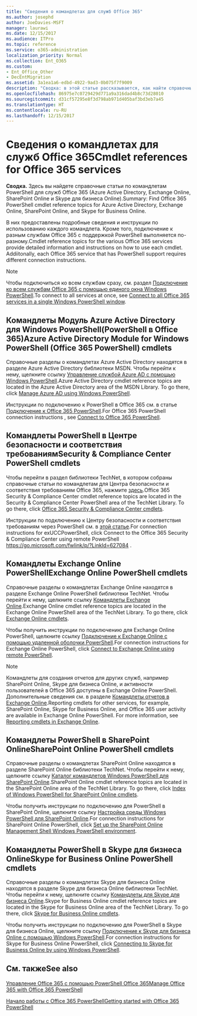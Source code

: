 ```yaml
---
title: "Сведения о командлетах для служб Office 365"
ms.author: josephd
author: JoeDavies-MSFT
manager: laurawi
ms.date: 12/15/2017
ms.audience: ITPro
ms.topic: reference
ms.service: o365-administration
localization_priority: Normal
ms.collection: Ent_O365
ms.custom:
- Ent_Office_Other
- DecEntMigration
ms.assetid: 3a1ea1a6-edbd-4922-9ad3-0b075f7f9009
description: "Сводка: в этой статье рассказывается, как найти справочные статьи о командлете PowerShell в Office 365 для Azure Active Directory, Exchange Online, SharePoint Online и Skype для бизнеса Online."
ms.openlocfilehash: 86975e7c0729429d771a9a316dad4b8c73d28010
ms.sourcegitcommit: d31cf57295e8f3d798ab971d405baf3bd3eb7a45
ms.translationtype: HT
ms.contentlocale: ru-RU
ms.lasthandoff: 12/15/2017
---
```

# <a name="cmdlet-references-for-office-365-services"></a><span data-ttu-id="13aab-103">Сведения о командлетах для служб Office 365</span><span class="sxs-lookup"><span data-stu-id="13aab-103">Cmdlet references for Office 365 services</span></span>

 <span data-ttu-id="13aab-104">**Сводка.** Здесь вы найдете справочные статьи по командлетам PowerShell для служб Office 365 (Azure Active Directory, Exchange Online, SharePoint Online и Skype для бизнеса Online).</span><span class="sxs-lookup"><span data-stu-id="13aab-104">Summary: Find Office 365 PowerShell cmdlet reference topics for Azure Active Directory, Exchange Online, SharePoint Online, and Skype for Business Online.</span></span>
  
<span data-ttu-id="13aab-p101">В них предоставлены подробные сведения и инструкции по использованию каждого командлета. Кроме того, подключение к разным службам Office 365 с поддержкой PowerShell выполняется по-разному.</span><span class="sxs-lookup"><span data-stu-id="13aab-p101">Cmdlet reference topics for the various Office 365 services provide detailed information and instructions on how to use each cmdlet. Addiitonally, each Office 365 service that has PowerShell support requires different connection instructions.</span></span>
  
> [!NOTE]
> <span data-ttu-id="13aab-107">Чтобы подключиться ко всем службам сразу, см. раздел [Подключение ко всем службам Office 365 с помощью единого окна Windows PowerShell](connect-to-all-office-365-services-in-a-single-windows-powershell-window.md).</span><span class="sxs-lookup"><span data-stu-id="13aab-107">To connect to all services at once, see [Connect to all Office 365 services in a single Windows PowerShell window](connect-to-all-office-365-services-in-a-single-windows-powershell-window.md).</span></span> 
  
## <a name="azure-active-directory-module-for-windows-powershell-office-365-powershell-cmdlets"></a><span data-ttu-id="13aab-108">Командлеты Модуль Azure Active Directory для Windows PowerShell(PowerShell в Office 365)</span><span class="sxs-lookup"><span data-stu-id="13aab-108">Azure Active Directory Module for Windows PowerShell (Office 365 PowerShell) cmdlets</span></span>

<span data-ttu-id="13aab-p102">Справочные разделы о командлетах Azure Active Directory находятся в разделе Azure Active Directory библиотеки MSDN. Чтобы перейти к нему, щелкните ссылку [Управление службой Azure AD с помощью Windows PowerShell](https://go.microsoft.com/fwlink/p/?LinkId=691475).</span><span class="sxs-lookup"><span data-stu-id="13aab-p102">Azure Active Directory cmdlet reference topics are located in the Azure Active Directory area of the MSDN Library. To go there, click [Manage Azure AD using Windows PowerShell](https://go.microsoft.com/fwlink/p/?LinkId=691475).</span></span>
  
<span data-ttu-id="13aab-111">Инструкции по подключению к PowerShell в Office 365 см. в статье [Подключение к Office 365 PowerShell](connect-to-office-365-powershell.md).</span><span class="sxs-lookup"><span data-stu-id="13aab-111">For Office 365 PowerShell connection instructions , see [Connect to Office 365 PowerShell](connect-to-office-365-powershell.md).</span></span>
  
## <a name="security-amp-compliance-center-powershell-cmdlets"></a><span data-ttu-id="13aab-112">Командлеты PowerShell в Центре безопасности и соответствия требованиям</span><span class="sxs-lookup"><span data-stu-id="13aab-112">Security &amp; Compliance Center PowerShell cmdlets</span></span>

<span data-ttu-id="13aab-p103">Чтобы перейти в раздел библиотеки TechNet, в котором собраны справочные статьи по командлетам для Центра безопасности и соответствия требованиям Office 365, нажмите [здесь](https://go.microsoft.com/fwlink/p/?LinkId=627085).</span><span class="sxs-lookup"><span data-stu-id="13aab-p103">Office 365 Security &amp; Compliance Center cmdlet reference topics are located in the Security &amp; Compliance Center PowerShell area of the TechNet Library. To go there, click [Office 365 Security &amp; Compliance Center cmdlets](https://go.microsoft.com/fwlink/p/?LinkId=627085).</span></span>
  
<span data-ttu-id="13aab-115">Инструкции по подключению к Центру безопасности и соответствия требованиям через PowerShell см. в [этой статье](https://go.microsoft.com/fwlink/p/?LinkId=627084).</span><span class="sxs-lookup"><span data-stu-id="13aab-115">For connection instructions for exUCCPowerShell, click  Connect to the Office 365 Security & Compliance Center using remote PowerShell https://go.microsoft.com/fwlink/p/?LinkId=627084 .</span></span>
  
## <a name="exchange-online-powershell-cmdlets"></a><span data-ttu-id="13aab-116">Командлеты Exchange Online PowerShell</span><span class="sxs-lookup"><span data-stu-id="13aab-116">Exchange Online PowerShell cmdlets</span></span>

<span data-ttu-id="13aab-p104">Справочные разделы о командлетах Exchange Online находятся в разделе Exchange Online PowerShell библиотеки TechNet. Чтобы перейти к нему, щелкните ссылку [Командлеты Exchange Online](https://go.microsoft.com/fwlink/p/?LinkID=328213).</span><span class="sxs-lookup"><span data-stu-id="13aab-p104">Exchange Online cmdlet reference topics are located in the Exchange Online PowerShell area of the TechNet Library. To go there, click [Exchange Online cmdlets](https://go.microsoft.com/fwlink/p/?LinkID=328213).</span></span>
  
<span data-ttu-id="13aab-119">Чтобы получить инструкции по подключению для Exchange Online PowerShell, щелкните ссылку [Подключение к Exchange Online с помощью удаленной оболочки PowerShell](https://go.microsoft.com/fwlink/p/?LinkId=396554).</span><span class="sxs-lookup"><span data-stu-id="13aab-119">For connection instructions for Exchange Online PowerShell, click [Connect to Exchange Online using remote PowerShell](https://go.microsoft.com/fwlink/p/?LinkId=396554).</span></span>
  
> [!NOTE]
> <span data-ttu-id="13aab-p105">Командлеты для создания отчетов для других служб, например SharePoint Online, Skype для бизнеса Online, и активности пользователей в Office 365 доступны в Exchange Online PowerShell. Дополнительные сведения см. в разделе [Командлеты отчетов в Exchange Online](https://go.microsoft.com/fwlink/p/?LinkId=691595).</span><span class="sxs-lookup"><span data-stu-id="13aab-p105">Reporting cmdlets for other services, for example, SharePoint Online, Skype for Business Online, and Office 365 user activity are available in Exchange Online PowerShell. For more information, see [Reporting cmdlets in Exchange Online](https://go.microsoft.com/fwlink/p/?LinkId=691595).</span></span> 
  
## <a name="sharepoint-online-powershell-cmdlets"></a><span data-ttu-id="13aab-122">Командлеты PowerShell в SharePoint Online</span><span class="sxs-lookup"><span data-stu-id="13aab-122">SharePoint Online PowerShell cmdlets</span></span>

<span data-ttu-id="13aab-p106">Справочные разделы о командлетах SharePoint Online находятся в разделе SharePoint Online библиотеки TechNet. Чтобы перейти к нему, щелкните ссылку [Каталог командлетов Windows PowerShell для SharePoint Online](https://go.microsoft.com/fwlink/p/?LinkId=691476).</span><span class="sxs-lookup"><span data-stu-id="13aab-p106">SharePoint Online cmdlet reference topics are located in the SharePoint Online area of the TechNet Library. To go there, click [Index of Windows PowerShell for SharePoint Online cmdlets](https://go.microsoft.com/fwlink/p/?LinkId=691476).</span></span>
  
<span data-ttu-id="13aab-125">Чтобы получить инструкции по подключению для PowerShell в SharePoint Online, щелкните ссылку [Настройка среды Windows PowerShell для SharePoint Online](https://go.microsoft.com/fwlink/p/?LinkId=691603).</span><span class="sxs-lookup"><span data-stu-id="13aab-125">For connection instructions for SharePoint Online PowerShell, click [Set up the SharePoint Online Management Shell Windows PowerShell environment](https://go.microsoft.com/fwlink/p/?LinkId=691603).</span></span>
  
## <a name="skype-for-business-online-powershell-cmdlets"></a><span data-ttu-id="13aab-126">Командлеты PowerShell в Skype для бизнеса Online</span><span class="sxs-lookup"><span data-stu-id="13aab-126">Skype for Business Online PowerShell cmdlets</span></span>

<span data-ttu-id="13aab-p107">Справочные разделы о командлетах Skype для бизнеса Online находятся в разделе Skype для бизнеса Online библиотеки TechNet. Чтобы перейти к нему, щелкните ссылку [Командлеты для Skype для бизнеса Online](https://go.microsoft.com/fwlink/p/?LinkId=691474).</span><span class="sxs-lookup"><span data-stu-id="13aab-p107">Skype for Business Online cmdlet reference topics are located in the Skype for Business Online area of the TechNet Library. To go there, click [Skype for Business Online cmdlets](https://go.microsoft.com/fwlink/p/?LinkId=691474).</span></span>
  
<span data-ttu-id="13aab-129">Чтобы получить инструкции по подключению для PowerShell в Skype для бизнеса Online, щелкните ссылку [Подключение к Skype для бизнеса Online с помощью Windows PowerShell](https://go.microsoft.com/fwlink/p/?LinkId=691607).</span><span class="sxs-lookup"><span data-stu-id="13aab-129">For connection instructions for Skype for Business Online PowerShell, click [Connecting to Skype for Business Online by using Windows PowerShell](https://go.microsoft.com/fwlink/p/?LinkId=691607).</span></span>
  
## <a name="see-also"></a><span data-ttu-id="13aab-130">См. также</span><span class="sxs-lookup"><span data-stu-id="13aab-130">See also</span></span>

#### 

[<span data-ttu-id="13aab-131">Управление Office 365 с помощью PowerShell Office 365</span><span class="sxs-lookup"><span data-stu-id="13aab-131">Manage Office 365 with Office 365 PowerShell</span></span>](manage-office-365-with-office-365-powershell.md)
  
[<span data-ttu-id="13aab-132">Начало работы с Office 365 PowerShell</span><span class="sxs-lookup"><span data-stu-id="13aab-132">Getting started with Office 365 PowerShell</span></span>](getting-started-with-office-365-powershell.md)

